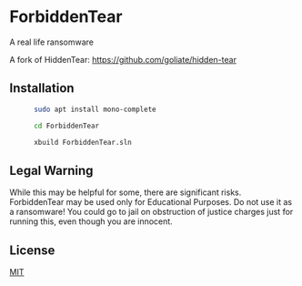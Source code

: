 # ForbiddenTear
 A real life ransomware

A fork of HiddenTear: https://github.com/goliate/hidden-tear

## Installation
```bash
      sudo apt install mono-complete
```
```bash
      cd ForbiddenTear
```
```bash
      xbuild ForbiddenTear.sln
```


## Legal Warning

While this may be helpful for some, there are significant risks. ForbiddenTear may be used only for Educational Purposes. Do not use it as a ransomware! You could go to jail on obstruction of justice charges just for running this, even though you are innocent.


## License
[MIT](https://choosealicense.com/licenses/mit/)
